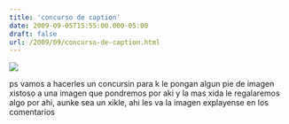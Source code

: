 ```yaml
---
title: 'concurso de caption'
date: 2009-09-05T15:55:00.000-05:00
draft: false
url: /2009/09/concurso-de-caption.html
---
```


[![](http://3.bp.blogspot.com/_PoEXbo4cPTw/SqLxqa3JCrI/AAAAAAAAAAc/hpS-Yd1hdTw/s400/10586.jpg)](http://3.bp.blogspot.com/_PoEXbo4cPTw/SqLxqa3JCrI/AAAAAAAAAAc/hpS-Yd1hdTw/s1600-h/10586.jpg)  

  

  
ps vamos a hacerles un concursin para k le pongan algun pie de imagen xistoso a una imagen que pondremos por aki y la mas xida le regalaremos algo por ahi, aunke sea un xikle, ahi les va la imagen explayense en los comentarios